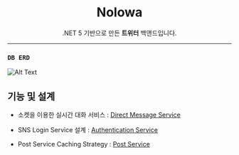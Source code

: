 <h1 align="center">
    Nolowa
</h1>

<p align="center">
  .NET 5 기반으로 만든 <b>트위터</b> 백앤드입니다. 
</p>

-------

### `DB ERD`

![Alt Text](https://user-images.githubusercontent.com/32666657/180136431-e94f002c-6d85-46df-bcf6-854d5b7bdf3b.png)

## 기능 및 설계 
* 소켓을 이용한 실시간 대화 서비스 : [Direct Message Service](https://github.com/psh9508/NolowaBackendDotNet/wiki/DirectMessage-Service) 

* SNS Login Service 설계 : [Authentication Service](https://github.com/psh9508/NolowaBackendDotNet/wiki/SNS-Login)

* Post Service Caching Strategy : [Post Service](https://github.com/psh9508/NolowaBackendDotNet/wiki/Post)
#
